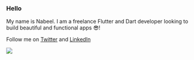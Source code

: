 ### Hello

My name is Nabeel. I am a freelance Flutter and Dart developer looking to build beautiful and functional apps 😎!

Follow me on [Twitter](https://twitter.com/exabyt3_) and [LinkedIn](https://www.linkedin.com/in/nabeel-parkar-9a33b717b/)

![](https://cr-ss-service.azurewebsites.net/api/ScreenShot?widget=summary&username=parkar99)
